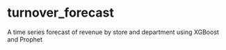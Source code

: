 # turnover_forecast
A time series forecast of revenue by store and department using XGBoost and Prophet
